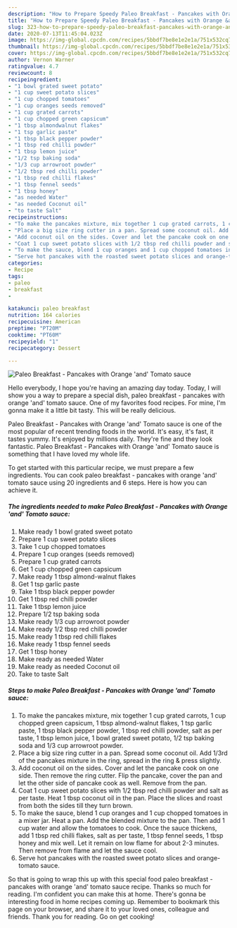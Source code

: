 ```yaml
---
description: "How to Prepare Speedy Paleo Breakfast - Pancakes with Orange &amp;#39;and&amp;#39; Tomato sauce"
title: "How to Prepare Speedy Paleo Breakfast - Pancakes with Orange &amp;#39;and&amp;#39; Tomato sauce"
slug: 323-how-to-prepare-speedy-paleo-breakfast-pancakes-with-orange-and-39-and-and-39-tomato-sauce
date: 2020-07-13T11:45:04.023Z
image: https://img-global.cpcdn.com/recipes/5bbdf7be8e1e2e1a/751x532cq70/paleo-breakfast-pancakes-with-orange-and-tomato-sauce-recipe-main-photo.jpg
thumbnail: https://img-global.cpcdn.com/recipes/5bbdf7be8e1e2e1a/751x532cq70/paleo-breakfast-pancakes-with-orange-and-tomato-sauce-recipe-main-photo.jpg
cover: https://img-global.cpcdn.com/recipes/5bbdf7be8e1e2e1a/751x532cq70/paleo-breakfast-pancakes-with-orange-and-tomato-sauce-recipe-main-photo.jpg
author: Vernon Warner
ratingvalue: 4.7
reviewcount: 8
recipeingredient:
- "1 bowl grated sweet potato"
- "1 cup sweet potato slices"
- "1 cup chopped tomatoes"
- "1 cup oranges seeds removed"
- "1 cup grated carrots"
- "1 cup chopped green capsicum"
- "1 tbsp almondwalnut flakes"
- "1 tsp garlic paste"
- "1 tbsp black pepper powder"
- "1 tbsp red chilli powder"
- "1 tbsp lemon juice"
- "1/2 tsp baking soda"
- "1/3 cup arrowroot powder"
- "1/2 tbsp red chilli powder"
- "1 tbsp red chilli flakes"
- "1 tbsp fennel seeds"
- "1 tbsp honey"
- "as needed Water"
- "as needed Coconut oil"
- "to taste Salt"
recipeinstructions:
- "To make the pancakes mixture, mix together 1 cup grated carrots, 1 cup chopped green capsicum, 1 tbsp almond-walnut flakes, 1 tsp garlic paste, 1 tbsp black pepper powder, 1 tbsp red chilli powder, salt as per taste, 1 tbsp lemon juice, 1 bowl grated sweet potato, 1/2 tsp baking soda and 1/3 cup arrowroot powder."
- "Place a big size ring cutter in a pan. Spread some coconut oil. Add 1/3rd of the pancakes mixture in the ring, spread in the ring &amp; press slightly."
- "Add coconut oil on the sides. Cover and let the pancake cook on one side. Then remove the ring cutter. Flip the pancake, cover the pan and let the other side of pancake cook as well. Remove from the pan."
- "Coat 1 cup sweet potato slices with 1/2 tbsp red chilli powder and salt as per taste. Heat 1 tbsp coconut oil in the pan. Place the slices and roast from both the sides till they turn brown."
- "To make the sauce, blend 1 cup oranges and 1 cup chopped tomatoes in a mixer jar. Heat a pan. Add the blended mixture to the pan. Then add 1 cup water and allow the tomatoes to cook. Once the sauce thickens, add 1 tbsp red chilli flakes, salt as per taste, 1 tbsp fennel seeds, 1 tbsp honey and mix well. Let it remain on low flame for about 2-3 minutes. Then remove from flame and let the sauce cool."
- "Serve hot pancakes with the roasted sweet potato slices and orange-tomato sauce."
categories:
- Recipe
tags:
- paleo
- breakfast
- 

katakunci: paleo breakfast  
nutrition: 164 calories
recipecuisine: American
preptime: "PT20M"
cooktime: "PT60M"
recipeyield: "1"
recipecategory: Dessert

---
```



![Paleo Breakfast - Pancakes with Orange &#39;and&#39; Tomato sauce](https://img-global.cpcdn.com/recipes/5bbdf7be8e1e2e1a/751x532cq70/paleo-breakfast-pancakes-with-orange-and-tomato-sauce-recipe-main-photo.jpg)

Hello everybody, I hope you're having an amazing day today. Today, I will show you a way to prepare a special dish, paleo breakfast - pancakes with orange &#39;and&#39; tomato sauce. One of my favorites food recipes. For mine, I'm gonna make it a little bit tasty. This will be really delicious.

Paleo Breakfast - Pancakes with Orange &#39;and&#39; Tomato sauce is one of the most popular of recent trending foods in the world. It's easy, it's fast, it tastes yummy. It's enjoyed by millions daily. They're fine and they look fantastic. Paleo Breakfast - Pancakes with Orange &#39;and&#39; Tomato sauce is something that I have loved my whole life.




To get started with this particular recipe, we must prepare a few ingredients. You can cook paleo breakfast - pancakes with orange &#39;and&#39; tomato sauce using 20 ingredients and 6 steps. Here is how you can achieve it.

##### The ingredients needed to make Paleo Breakfast - Pancakes with Orange &#39;and&#39; Tomato sauce:

1. Make ready 1 bowl grated sweet potato
1. Prepare 1 cup sweet potato slices
1. Take 1 cup chopped tomatoes
1. Prepare 1 cup oranges (seeds removed)
1. Prepare 1 cup grated carrots
1. Get 1 cup chopped green capsicum
1. Make ready 1 tbsp almond-walnut flakes
1. Get 1 tsp garlic paste
1. Take 1 tbsp black pepper powder
1. Get 1 tbsp red chilli powder
1. Take 1 tbsp lemon juice
1. Prepare 1/2 tsp baking soda
1. Make ready 1/3 cup arrowroot powder
1. Make ready 1/2 tbsp red chilli powder
1. Make ready 1 tbsp red chilli flakes
1. Make ready 1 tbsp fennel seeds
1. Get 1 tbsp honey
1. Make ready as needed Water
1. Make ready as needed Coconut oil
1. Take to taste Salt




##### Steps to make Paleo Breakfast - Pancakes with Orange &#39;and&#39; Tomato sauce:

1. To make the pancakes mixture, mix together 1 cup grated carrots, 1 cup chopped green capsicum, 1 tbsp almond-walnut flakes, 1 tsp garlic paste, 1 tbsp black pepper powder, 1 tbsp red chilli powder, salt as per taste, 1 tbsp lemon juice, 1 bowl grated sweet potato, 1/2 tsp baking soda and 1/3 cup arrowroot powder.
1. Place a big size ring cutter in a pan. Spread some coconut oil. Add 1/3rd of the pancakes mixture in the ring, spread in the ring &amp; press slightly.
1. Add coconut oil on the sides. Cover and let the pancake cook on one side. Then remove the ring cutter. Flip the pancake, cover the pan and let the other side of pancake cook as well. Remove from the pan.
1. Coat 1 cup sweet potato slices with 1/2 tbsp red chilli powder and salt as per taste. Heat 1 tbsp coconut oil in the pan. Place the slices and roast from both the sides till they turn brown.
1. To make the sauce, blend 1 cup oranges and 1 cup chopped tomatoes in a mixer jar. Heat a pan. Add the blended mixture to the pan. Then add 1 cup water and allow the tomatoes to cook. Once the sauce thickens, add 1 tbsp red chilli flakes, salt as per taste, 1 tbsp fennel seeds, 1 tbsp honey and mix well. Let it remain on low flame for about 2-3 minutes. Then remove from flame and let the sauce cool.
1. Serve hot pancakes with the roasted sweet potato slices and orange-tomato sauce.




So that is going to wrap this up with this special food paleo breakfast - pancakes with orange &#39;and&#39; tomato sauce recipe. Thanks so much for reading. I'm confident you can make this at home. There's gonna be interesting food in home recipes coming up. Remember to bookmark this page on your browser, and share it to your loved ones, colleague and friends. Thank you for reading. Go on get cooking!
